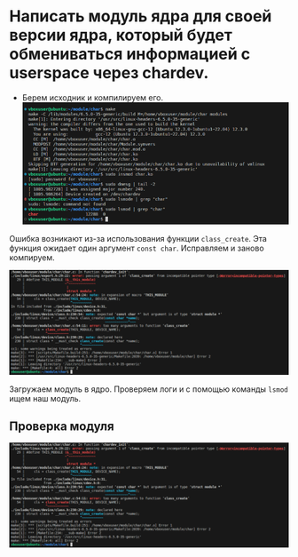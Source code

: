 # Написать модуль ядра для своей версии ядра, который будет обмениваться информацией с userspace через chardev. 
- Берем исходник и компилируем его. 
![](images/1.png)  

Ошибка возникают из-за использования функции `class_create`. Эта функция ожидает один аргумент `const char`. Исправляем и заново компируем.  

![](images/2.png)  

Загружаем модуль в ядро. Проверяем логи и с помощью команды `lsmod` ищем наш модуль.

## Проверка модуля 

![](images/2.png)  



